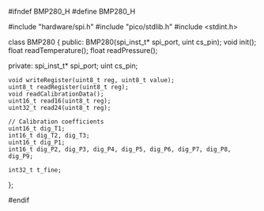 #ifndef BMP280_H
#define BMP280_H

#include "hardware/spi.h"
#include "pico/stdlib.h"
#include <stdint.h>

class BMP280 {
public:
    BMP280(spi_inst_t* spi_port, uint cs_pin);
    void init();
    float readTemperature();
    float readPressure();

private:
    spi_inst_t* spi_port;
    uint cs_pin;

    void writeRegister(uint8_t reg, uint8_t value);
    uint8_t readRegister(uint8_t reg);
    void readCalibrationData();
    uint16_t read16(uint8_t reg);
    uint32_t read24(uint8_t reg);

    // Calibration coefficients
    uint16_t dig_T1;
    int16_t dig_T2, dig_T3;
    uint16_t dig_P1;
    int16_t dig_P2, dig_P3, dig_P4, dig_P5, dig_P6, dig_P7, dig_P8, dig_P9;

    int32_t t_fine;
};

#endif
